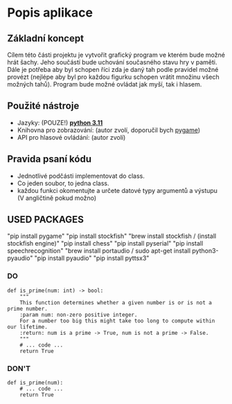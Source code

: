 # Popis aplikace

## Základní koncept

Cílem této části projektu je vytvořit grafický program ve kterém bude možné hrát šachy.
Jeho součástí bude uchování současného stavu hry v paměti.
Dále je potřeba aby byl schopen říci zda je daný tah podle pravidel možné provézt
(nejlépe aby byl pro každou figurku schopen vrátit množinu všech možných tahů).
Program bude možné ovládat jak myší, tak i hlasem.

## Použité nástroje

* Jazyky: (POUZE!) [**python 3.11**](https://www.python.org/)
* Knihovna pro zobrazování: (autor zvolí, doporučil bych [pygame](https://www.pygame.org/news))
* API pro hlasové ovládání: (autor zvolí)

## Pravida psaní kódu

* Jednotlivé podčásti implementovat do class.
* Co jeden soubor, to jedna class.
* každou funkci okomentujte a určete datové typy argumentů a výstupu (V angličtině pokud možno)

## USED PACKAGES
"pip install pygame"
"pip install stockfish"
"brew install stockfish / (install stockfish engine)"
"pip install chess"
"pip install pyserial"
"pip install speechrecognition"
"brew install portaudio / sudo apt-get install python3-pyaudio"
"pip install pyaudio"
"pip install pyttsx3"


### DO
```
def is_prime(num: int) -> bool:
    """
    This function determines whether a given number is or is not a prime number.
    :param num: non-zero positive integer. 
    For a number too big this might take too long to compute within our lifetime.
    :return: num is a prime -> True, num is not a prime -> False.
    """
    # ... code ...
    return True
```

### DON'T
```
def is_prime(num):
    # ... code ...
    return True
```
